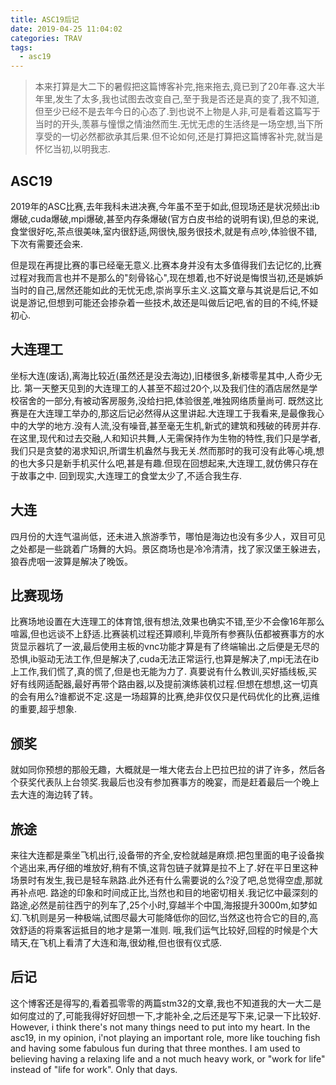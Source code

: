```yaml
---
title: ASC19后记
date: 2019-04-25 11:04:02
categories: TRAV
tags:
  - asc19
---
```


> 本来打算是大二下的暑假把这篇博客补完,拖来拖去,竟已到了20年春.这大半年里,发生了太多,我也试图去改变自己,至于我是否还是真的变了,我不知道,但至少已经不是去年今日的心态了.到也说不上物是人非,可是看着这篇写于当时的开头,羡慕与憧憬之情油然而生.无忧无虑的生活终是一场空想,当下所享受的一切必然都欲承其后果.但不论如何,还是打算把这篇博客补完,就当是怀忆当初,以明我志.

## ASC19
2019年的ASC比赛,去年我科未进决赛,今年虽不至于如此,但现场还是状况频出:ib爆破,cuda爆破,mpi爆破,甚至内存条爆破(官方白皮书给的说明有误),但总的来说,食堂很好吃,茶点很美味,室内很舒适,网很快,服务很技术,就是有点吵,体验很不错,下次有需要还会来.

但是现在再提比赛的事已经毫无意义.比赛本身并没有太多值得我们去记忆的,比赛过程对我而言也并不是那么的"刻骨铭心",现在想着,也不好说是悔恨当初,还是嫉妒当时的自己,居然还能如此的无忧无虑,崇尚享乐主义.这篇文章与其说是后记,不如说是游记,但想到可能还会掺杂着一些技术,故还是叫做后记吧,省的目的不纯,怀疑初心.

## 大连理工
坐标大连(废话),离海比较近(虽然还是没去海边),旧楼很多,新楼零星其中,人奇少无比.
第一天整天见到的大连理工的人甚至不超过20个,以及我们住的酒店居然是学校宿舍的一部分,有被动客房服务,没给扫把,体验很差,唯独网络质量尚可.
既然这比赛是在大连理工举办的,那这后记必然得从这里讲起.大连理工于我看来,是最像我心中的大学的地方.没有人流,没有噪音,甚至毫无生机,新式的建筑和残破的砖房并存.
在这里,现代和过去交融,人和知识共舞,人无需保持作为生物的特性,我们只是学者,我们只是贪婪的渴求知识,所谓生机盎然与我无关.然而那时的我可没有此等心境,想的也大多只是新手机买什么吧,甚是有趣.但现在回想起来,大连理工,就仿佛只存在于故事之中.
回到现实,大连理工的食堂太少了,不适合我生存.

## 大连
四月份的大连气温尚低，还未进入旅游季节，哪怕是海边也没有多少人，双目可见之处都是一些跳着广场舞的大妈。景区商场也是冷冷清清，找了家汉堡王躲进去，狼吞虎咽一波算是解决了晚饭。

## 比赛现场
比赛场地设置在大连理工的体育馆,很有想法,效果也确实不错,至少不会像16年那么喧嚣,但也远谈不上舒适.比赛装机过程还算顺利,毕竟所有参赛队伍都被赛事方的水货显示器坑了一波,最后使用主板的vnc功能才算是有了终端输出.之后便是无尽的恐惧,ib驱动无法工作,但是解决了,cuda无法正常运行,也算是解决了,mpi无法在ib上工作,我们慌了,真的慌了,但是也无能为力了.
真要说有什么教训,买好插线板,买好有线网适配器,最好再带个路由器,以及提前演练装机过程.但想在想想,这一切真的会有用么?谁都说不定.这是一场超算的比赛,绝非仅仅只是代码优化的比赛,运维的重要,超乎想象.

## 颁奖
就如同你预想的那般无趣，大概就是一堆大佬去台上巴拉巴拉的讲了许多，然后各个获奖代表队上台领奖.我最后也没有参加赛事方的晚宴，而是赶着最后一个晚上去大连的海边转了转。

## 旅途
来往大连都是乘坐飞机出行,设备带的齐全,安检就越是麻烦.把包里面的电子设备挨个逃出来,再仔细的堆放好,稍有不慎,这背包链子就算是拉不上了.好在平日里这种场景时有发生,我已是轻车熟路.此外还有什么需要说的么?没了吧,总觉得空虚,那就再补点吧.
路途的印象和时间成正比,当然也和目的地密切相关.我记忆中最深刻的路途,必然是前往西宁的列车了,25个小时,穿越半个中国,海报提升3000m,如梦如幻.飞机则是另一种极端,试图尽最大可能降低你的回忆,当然这也符合它的目的,高效舒适的将乘客运抵目的地才是第一准则.
哦,我们运气比较好,回程的时候是个大晴天,在飞机上看清了大连和海,很幼稚,但也很有仪式感.

## 后记
这个博客还是得写的,看着孤零零的两篇stm32的文章,我也不知道我的大一大二是如何度过的了,可能我得好好回想一下,才能补全,之后还是写下来,记录一下比较好.
However, i think there's not many things need to put into my heart. In the asc19, in my opinion, i'not playing an important role, more like touching fish and having some fabulous fun during that three monthes. 
I am used to believing having a relaxing life and a not much heavy work, or "work for life" instead of "life for work". Only that days.